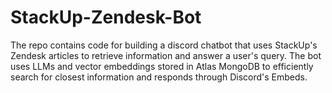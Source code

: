 # StackUp-Zendesk-Bot
The repo contains code for building a discord chatbot that uses StackUp's Zendesk articles to retrieve information and answer a user's query. The bot uses LLMs and vector embeddings stored in Atlas MongoDB to efficiently search for closest information and responds through Discord's Embeds.
